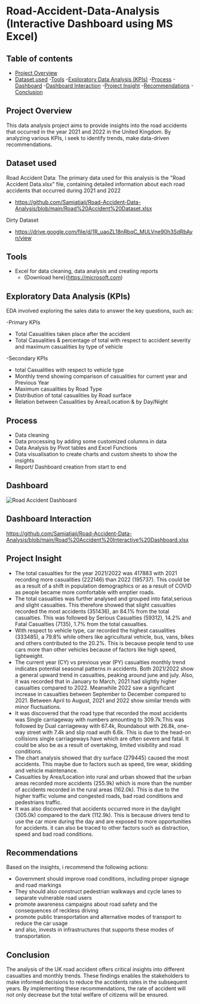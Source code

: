 # Road-Accident-Data-Analysis (Interactive Dashboard using MS Excel)

## Table of contents 

- [Project Overview](#project-overview) 
- [Dataset used](#dataset-used) 
-[Tools](#tools) 
-[Exploratory Data Analysis (KPIs)](#exploratory-data-analysis) 
-[Process](#process) 
-[Dashboard](#dashboard) 
-[Dashboard Interaction](#dashboard-interaction) 
-[Project Insight](#project-insight) 
-[Recommendations](#recommendations) 
-[Conclusion](#conclusion)

## Project Overview

This data analysis project aims to provide insights into the road accidents that occurred in the year 2021 and 2022 in the United Kingdom. By analyzing various KPIs, i seek to identify trends, make data-driven recommendations.

## Dataset used
Road Accident Data: The primary data used for this analysis is the "Road Accident Data.xlsx" file, containing detailed information about each road accidents that occurred during 2021 and 2022

-  https://github.com/Samiatjaji/Road-Accident-Data-Analysis/blob/main/Road%20Accident%20Dataset.xlsx

Dirty Dataset

- https://drive.google.com/file/d/1R_uaoZL18nRbqC_MULVne90h3SdRbAyn/view
## Tools
- Excel for data cleaning, data analysis and creating reports
  - {Download here}(https://microsoft.com)
  
## Exploratory Data Analysis (KPIs)
EDA involved exploring the sales data to answer the key questions, such as:

-Primary KPIs
  - Total Casualities taken place after the accident
  - Total Casualities & percentage of total with respect to accident severity and maximum casualities by type of vehicle

-Secondary KPIs
  - total Casualities with respect to vehicle type
  - Monthly trend showing comparison of casualities for current year and Previous Year
  - Maximum casualities by Road Type
  - Distribution of total casualities by Road surface
  - Relation between Casualities by Area/Location & by Day/Night

## Process
- Data cleaning
- Data processing by adding some customized columns in data
- Data Analysis by Pivot tables and Excel Functions
- Data visualisation to create charts and custom sheets  to show the insights
- Report/ Dashboard creation from start to end
  
## Dashboard
![Road Accident Dashboard](https://github.com/user-attachments/assets/66bf5e34-c3c4-4b2e-a504-c5b89167fe53)

## Dashboard Interaction
https://github.com/Samiatjaji/Road-Accident-Data-Analysis/blob/main/Road%20Accident%20Interactive%20Dashboard.xlsx

## Project Insight
- The total casualties for the year 2021/2022 was 417883 with 2021 recording more casualities (222146) than 2022 (195737). This could be as a result of a shift in population demographics or as a result of COVID as people became more comfortable with emptier roads.
- The total casualties was further analysed and grouped into fatal,serious and slight casualties. This therefore showed that slight casualties recorded the most accidents (351436), an 84.1% from the total casualties. This was followed by Serious Casualties (59312), 14.2% and Fatal Casualties (7135), 1.7% from the total casualties.
- With respect to vehicle type, car recorded the highest casualities (333485), a 79.8% while others like agricultural vehicle, bus, vans, bikes and others contributed to the 20.2%. This is because people tend to use cars more than other vehicles because of factors like high speed, lightweight.
- The current year (CY) vs previous year (PY) casualties monthly trend indicates potential seasonal patterns in accidents. Both 2021/2022 show a general upward trend in casualties, peaking around june and july. Also, it was recorded that in January to March, 2021 had slightly higher casualties compared to 2022. Meanwhile 2022 saw a significant increase in casualties between September to December compared to 2021. Between April to August, 2021 and 2022 show similar trends with minor fluctuations.
- It was discovered that the road type that recorded the most accidents was Single carriageway with numbers amounting to 309.7k.This was followed by Dual carriageway with 67.4k, Roundabout with 26.8k, one-way street with 7.4k and slip road wuth 6.6k. This is due to the head-on collisions single carriageways have which are often severe and fatal. It could be also be as a result of overtaking, limited visibility and road conditions.
- The chart analysis showed that dry surface (279445) caused the most accidents. This maybe due to factors such as speed, tire wear, skidding and vehicle maintenance.
- Casualties by Area/Location into rural and urban showed that the urban areas recorded more accidents (255.9k) which is more than the number of accidents recorded in the rural areas (162.0k). This is due to the higher traffic volume and congested roads, bad road conditions and pedestrians traffic.
- It was also discovered that accidents occurred more in the daylight (305.0k) compared to the dark (112.9k). This is because drivers tend to use the car more during the day and are exposed to more opportunities for accidents. it can also be traced to other factors such as distraction, speed and bad road conditions.

## Recommendations
Based on the insights, i recommend the following actions:
- Government should improve road conditions, including proper signage and road markings
- They should also construct pedestrian walkways and cycle lanes to separate vulnerable road users
- promote awareness campaigns about road safety and the consequences of reckless driving
- promote public transportation and alternative modes of transport to reduce the car usage
- and also, invests in infrastructures that supports these modes of transportation.

## Conclusion 
The analysis of the UK road accident offers critical insights into different casualties and monthly trends. These findings enables the stakeholders to make informed decisions to reduce the accidents rates in the subsequent years. By implementing these recommendations, the rate of accident will not only decrease but the total welfare of citizens will be ensured.
